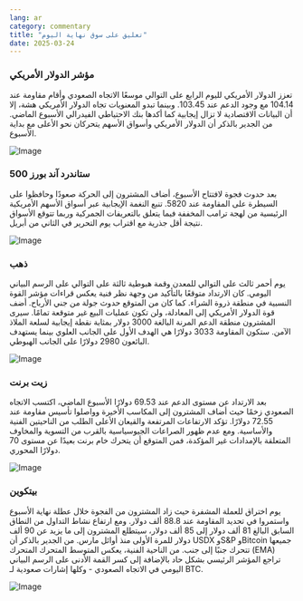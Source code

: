 ```yaml
---
lang: ar
category: commentary
title: "تعليق على سوق نهاية اليوم"
date: 2025-03-24
---
```


### مؤشر الدولار الأمريكي

تعزز الدولار الأمريكي لليوم الرابع على التوالي موسعًا الاتجاه الصعودي وأقام مقاومة عند 104.14 مع وجود الدعم عند 103.45. وبينما تبدو المعنويات تجاه الدولار الأمريكي هشة، إلا أن البيانات الاقتصادية لا تزال إيجابية كما أكدها بنك الاحتياطي الفيدرالي الأسبوع الماضي. من الجدير بالذكر أن الدولار الأمريكي وأسواق الأسهم يتحركان نحو الأعلى مع بداية الأسبوع. 

![Image](https://markleighedu.github.io/img/Mar-2025/24-Mar-2025/usdindex.jpg)

### ستاندرد آند بورز 500

بعد حدوث فجوة لافتتاح الأسبوع، أضاف المشترون إلى الحركة صعودًا وحافظوا على السيطرة على المقاومة عند 5820. تنبع النغمة الإيجابية عبر أسواق الأسهم الأمريكية الرئيسية من لهجة ترامب المخففة فيما يتعلق بالتعريفات الجمركية وربما تتوقع الأسواق نتيجة أقل جذرية مع اقتراب يوم التحرير في الثاني من أبريل.

![Image](https://markleighedu.github.io/img/Mar-2025/24-Mar-2025/sp500.jpg)

### ذهب

يوم أحمر ثالث على التوالي للمعدن وقمة هبوطية ثالثة على التوالي على الرسم البياني اليومي. كان الارتداد متوقعًا بالتأكيد من وجهة نظر فنية يعكس قراءات مؤشر القوة النسبية في منطقة ذروة الشراء. كما كان من المتوقع حدوث جولة من جني الأرباح. أضف قوة الدولار الأمريكي إلى المعادلة، ولن تكون عمليات البيع غير متوقعة تمامًا. سيرى المشترون منطقة الدعم المرنة البالغة 3000 دولار بمثابة نقطة إيجابية لسلعة الملاذ الآمن. ستكون المقاومة 3033 دولارًا هي الهدف الأول على الجانب العلوي بينما يستهدف البائعون 2980 دولارًا على الجانب الهبوطي.  

![Image](https://markleighedu.github.io/img/Mar-2025/24-Mar-2025/gold.jpg)

### زيت برنت

بعد الارتداد عن مستوى الدعم عند 69.53 دولارًا الأسبوع الماضي، اكتسب الاتجاه الصعودي زخمًا حيث أضاف المشترون إلى المكاسب الأخيرة وواصلوا تأسيس مقاومة عند 72.55 دولارًا. تؤكد الارتفاعات المرتفعة والقيعان الأعلى الطلب من الناحيتين الفنية والأساسية. ومع عدم ظهور الصراعات الجيوسياسية بالقرب من التسوية والمخاوف المتعلقة بالإمدادات غير المؤكدة، فمن المتوقع أن يتحرك خام برنت بعيدًا عن مستوى 70 دولارًا المحوري. 

![Image](https://markleighedu.github.io/img/Mar-2025/24-Mar-2025/brentoil.jpg)

### بيتكوين

يوم اختراق للعملة المشفرة حيث زاد المشترون من الفجوة خلال عطلة نهاية الأسبوع واستمروا في تحديد المقاومة عند 88.8 ألف دولار. ومع ارتفاع نشاط التداول من النطاق السابق البالغ 81 ألف دولار إلى 85 ألف دولار، سيتطلع المشترون إلى ما يزيد عن 90 ألف دولار للمرة الأولى منذ أوائل مارس. من الجدير بالذكر أن USDX وS&P وBitcoin جميعها تتحرك جنبًا إلى جنب. من الناحية الفنية، يعكس المتوسط المتحرك المتحرك (EMA) تراجع المؤشر الرئيسي بشكل حاد بالإضافة إلى كسر القمة الأدنى على الرسم البياني اليومي في الاتجاه الصعودي - وكلها إشارات صعودية لـ BTC. 

![Image](https://markleighedu.github.io/img/Mar-2025/24-Mar-2025/bitcoin.jpg)

